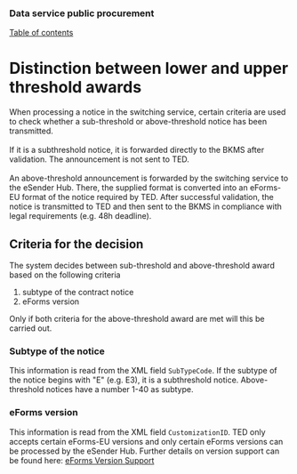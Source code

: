 ### Data service public procurement
[Table of contents](/documentation/documentation.md)
<br>

# Distinction between lower and upper threshold awards

When processing a notice in the switching service, certain criteria are used to check whether a sub-threshold or above-threshold notice has been transmitted.
<br><br>
If it is a subthreshold notice, it is forwarded directly to the BKMS after validation. The announcement is not sent to TED.
<br><br>
An above-threshold announcement is forwarded by the switching service to the eSender Hub. There, the supplied format is converted into an eForms-EU format of the notice required by TED. After successful validation, the notice is transmitted to TED and then sent to the BKMS in compliance with legal requirements (e.g. 48h deadline).
<br>

## Criteria for the decision
The system decides between sub-threshold and above-threshold award based on the following criteria
1. subtype of the contract notice
2. eForms version

Only if both criteria for the above-threshold award are met will this be carried out.
<br>

### Subtype of the notice
This information is read from the XML field `SubTypeCode`. If the subtype of the notice begins with "E" (e.g. E3), it is a subthreshold notice. Above-threshold notices have a number 1-40 as subtype.
<br>

### eForms version
This information is read from the XML field `CustomizationID`. TED only accepts certain eForms-EU versions and only certain eForms versions can be processed by the eSender Hub.
Further details on version support can be found here: [eForms Version Support](/documentation/eForms_support.md)